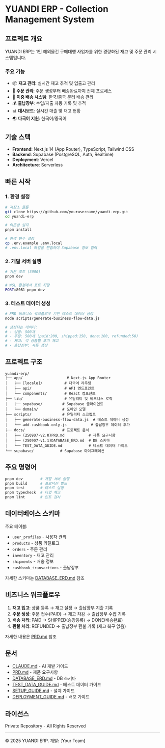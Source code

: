 # YUANDI ERP - Collection Management System

## 프로젝트 개요

YUANDI ERP는 1인 해외물건 구매대행 사업자를 위한 경량화된 재고 및 주문 관리 시스템입니다.

### 주요 기능
- 📦 **재고 관리**: 실시간 재고 추적 및 입출고 관리
- 🛒 **주문 관리**: 주문 생성부터 배송완료까지 전체 프로세스
- 🚚 **이중 배송 시스템**: 한국/중국 분리 배송 관리
- 💰 **출납장부**: 수입/지출 자동 기록 및 추적
- 📊 **대시보드**: 실시간 매출 및 재고 현황
- 🌏 **다국어 지원**: 한국어/중국어

## 기술 스택

- **Frontend**: Next.js 14 (App Router), TypeScript, Tailwind CSS
- **Backend**: Supabase (PostgreSQL, Auth, Realtime)
- **Deployment**: Vercel
- **Architecture**: Serverless

## 빠른 시작

### 1. 환경 설정

```bash
# 저장소 클론
git clone https://github.com/yourusername/yuandi-erp.git
cd yuandi-erp

# 의존성 설치
pnpm install

# 환경 변수 설정
cp .env.example .env.local
# .env.local 파일을 편집하여 Supabase 정보 입력
```

### 2. 개발 서버 실행

```bash
# 기본 포트 (3000)
pnpm dev

# WSL 환경에서 포트 지정
PORT=8081 pnpm dev
```

### 3. 테스트 데이터 생성

```bash
# PRD 비즈니스 워크플로우 기반 테스트 데이터 생성
node scripts/generate-business-flow-data.js

# 생성되는 데이터:
# - 상품: 500개
# - 주문: 500개 (paid:200, shipped:150, done:100, refunded:50)
# - 재고: 각 상품별 초기 재고
# - 출납장부: 자동 생성
```

## 프로젝트 구조

```
yuandi-erp/
├── app/                    # Next.js App Router
│   ├── [locale]/          # 다국어 라우팅
│   ├── api/               # API 엔드포인트
│   └── components/        # React 컴포넌트
├── lib/                   # 유틸리티 및 비즈니스 로직
│   ├── supabase/         # Supabase 클라이언트
│   └── domain/           # 도메인 모델
├── scripts/              # 유틸리티 스크립트
│   ├── generate-business-flow-data.js  # 테스트 데이터 생성
│   └── add-cashbook-only.js           # 출납장부 데이터 추가
├── docs/                 # 프로젝트 문서
│   ├── (250907-v2.0)PRD.md           # 제품 요구사항
│   ├── (250907-v1.1)DATABASE_ERD.md  # DB 스키마
│   └── TEST_DATA_GUIDE.md            # 테스트 데이터 가이드
└── supabase/            # Supabase 마이그레이션
```

## 주요 명령어

```bash
pnpm dev        # 개발 서버 실행
pnpm build      # 프로덕션 빌드
pnpm test       # 테스트 실행
pnpm typecheck  # 타입 체크
pnpm lint       # 린트 검사
```

## 데이터베이스 스키마

주요 테이블:
- `user_profiles` - 사용자 관리
- `products` - 상품 카탈로그
- `orders` - 주문 관리
- `inventory` - 재고 관리
- `shipments` - 배송 정보
- `cashbook_transactions` - 출납장부

자세한 스키마는 [DATABASE_ERD.md](./docs/(250907-v1.1)DATABASE_ERD.md) 참조

## 비즈니스 워크플로우

1. **재고 입고**: 상품 등록 → 재고 설정 → 출납장부 지출 기록
2. **주문 생성**: 주문 접수(PAID) → 재고 차감 → 출납장부 수입 기록
3. **배송 처리**: PAID → SHIPPED(송장등록) → DONE(배송완료)
4. **환불 처리**: REFUNDED → 출납장부 환불 기록 (재고 복구 없음)

자세한 내용은 [PRD.md](./docs/(250907-v2.0)PRD.md) 참조

## 문서

- [CLAUDE.md](./CLAUDE.md) - AI 개발 가이드
- [PRD.md](./docs/(250907-v2.0)PRD.md) - 제품 요구사항
- [DATABASE_ERD.md](./docs/(250907-v1.1)DATABASE_ERD.md) - DB 스키마
- [TEST_DATA_GUIDE.md](./docs/TEST_DATA_GUIDE.md) - 테스트 데이터 가이드
- [SETUP_GUIDE.md](./docs/(250907-v1.0)SETUP_GUIDE.md) - 설치 가이드
- [DEPLOYMENT_GUIDE.md](./docs/(250907-v1.0)DEPLOYMENT_GUIDE.md) - 배포 가이드

## 라이선스

Private Repository - All Rights Reserved

---

© 2025 YUANDI ERP. 개발: [Your Team]
